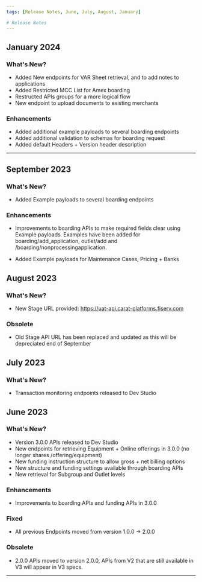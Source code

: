 ```yaml
---
tags: [Release Notes, June, July, August, January]

# Release Notes
---
```

## January 2024

### What's New?

- Added New endpoints for VAR Sheet retrieval, and to add notes to applications
- Added Restricted MCC List for Amex boarding
- Restructed APIs groups for a more logical flow
- New endpoint to upload documents to existing merchants

### Enhancements

- Added additional example payloads to several boarding endpoints
- Added additional validation to schemas for boarding request
- Added default Headers + Version header description

---

## September 2023

### What's New?

- Added Example payloads to several boarding endpoints

### Enhancements

- Improvements to boarding APIs to make required fields clear using Example payloads. Examples have been added for boarding/add_application, outlet/add and /boarding/nonprocessingapplication.

- Added Example payloads for Maintenance Cases, Pricing + Banks
  
## August 2023

### What's New?

- New Stage URL provided: https://uat-api.carat-platforms.fiserv.com
  
### Obsolete

- Old Stage API URL has been replaced and updated as this will be depreciated end of September

## July 2023

### What's New?

- Transaction monitoring endpoints released to Dev Studio

## June 2023

### What's New?

- Version 3.0.0 APIs released to Dev Studio
- New endpoints for retrieving Equipment + Online offerings in 3.0.0 (no longer shares /offering/equipment)
- New funding instruction structure to allow gross + net billing options
- New structure and funding settings available through boarding APIs
- New retrieval for Subgroup and Outlet levels

### Enhancements

- Improvements to boarding APIs and funding APIs in 3.0.0

### Fixed

- All previous Endpoints moved from version 1.0.0 -> 2.0.0

### Obsolete

- 2.0.0 APIs moved to version 2.0.0, APIs from V2 that are still available in V3 will appear in V3 specs.

---

